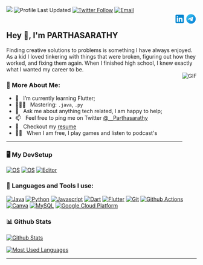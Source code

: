 ![](https://komarev.com/ghpvc/?username=Parthasarathy-B)
![Profile Last Updated](https://img.shields.io/github/last-commit/parthasarathy-b/parthasarathy-b?label=Profile%20last%20updated&style=flat-square)
[![Twitter Follow](https://img.shields.io/twitter/follow/__Parthasarathy?style=social)](https://twitter.com/__Parthasarathy)
<a href="mailto:parthasarathy13723@gmail.com"><img alt="Email" src="https://img.shields.io/badge/Email-parthasarathy13723@gmail.com-blue?style=flat-square&logo=gmail"></a>
<br>
<a href="https://t.me/Parthasarathy55/"><img src="assets/Telegram.svg" alt="Telegram" align="right" height='30px'/></a>
<a href="https://www.linkedin.com/in/parthasarathy-b-9b671321a/"><img src="assets/linkedin.svg" alt="linkedin" align="right" height='30px'/></a>
<br>

## Hey 👋, I'm **PARTHASARATHY**
</h1>
Finding creative solutions to problems is something I have always enjoyed. As a kid I loved tinkering with things that were broken, figuring out how they worked, and fixing them again. When I finished high school, I knew exactly what I wanted my career to be.
<br>
<!-- Custom Image.. Beware the width -->
<img align="right" alt="GIF" src="https://user-images.githubusercontent.com/48678280/88862734-4903af80-d201-11ea-968b-9c939d88a37c.gif" height='200px'/>

### 🧐 More About Me:

- 🌱 &nbsp; I’m currently learning Flutter; 
- 👨🏻‍💻 &nbsp; Mastering: `.java`, `.py`
- 💬 &nbsp; Ask me about anything tech related, I am happy to help;
- 📫 &nbsp; Feel free to ping me on Twitter [@__Parthasarathy](https://twitter.com/__Parthasarathy) 
- 📝 &nbsp; Checkout my [resume](https://drive.google.com/file/d/1--kgm09nFNxR-_Z0sPq5Xk19-d98I9aV/view?usp=sharing)
- 💆‍♂️ &nbsp; When I am free, I play games and listen to podcast's
--- 

<!--TECH STACKS AND TOOLS-->
### 🖥️ My DevSetup
  [![OS](https://img.shields.io/badge/OS-Windows-blue?style=flat-square&logo=windows)](https://www.microsoft.com/en-in/windows/windows-10)
  [![OS](https://img.shields.io/badge/OS-Linux-informational?style=flat-square&logo=linux&logoColor=white)](https://en.wikipedia.org/wiki/Linux)
  [![Editor](https://img.shields.io/badge/Editor-VSCode-blue?style=flat-square&logo=visual-studio-code&logoColor=white)](https://code.visualstudio.com/)
     
### 🔨 Languages and Tools I use:
  [![Java](https://img.shields.io/badge/-Java-007396?style=flat-square&logo=Java)](https://openjdk.java.net/)
  [![Python](https://img.shields.io/badge/-Python-3776AB?style=flat-square&logo=Python&logoColor=white)](https://www.android.com/intl/en_in/)
  [![Javascript](https://img.shields.io/badge/-JavaScript-F7DF1E?style=flat-square&logo=Flutter)](https://www.javascript.com/)
  [![Dart](https://img.shields.io/badge/-Dart-0175C2?style=flat-square&logo=Dart)](https://dart.dev/)
  [![Flutter](https://img.shields.io/badge/-Flutter-blue?style=flat-square&logo=Flutter)](https://flutter.dev/)
  [![Git](https://img.shields.io/badge/-Git-F05032?style=flat-square&logo=git&logoColor=white)](https://git-scm.com/)
  [![Github Actions](https://img.shields.io/badge/-Github_Actions-2088FF?style=flat-square&logo=github-actions&logoColor=white)](https://github.com/features/actions)
  [![Canva](https://img.shields.io/badge/-Canva-00C4CC?style=flat-square&logo=Canva&logoColor=white)](https://www.canva.com/)
  [![MySQL](https://img.shields.io/badge/-MYSQL-4479A1?style=flat-square&logo=MySQL&logoColor=white)](https://www.mysql.com/)
  [![Google Cloud Platform](https://img.shields.io/badge/-Google_Cloud_Platform-1a73e8?style=flat-square&logo=google-cloud&logoColor=white)](https://cloud.google.com/)

### 📊 Github Stats
<a href="https://github.com/Parthasarathy-B"><img align="center" alt="Github Stats" src="https://github-readme-stats.vercel.app/api?username=Parthasarathy-B&title_color=FA8C04&icon_color=CC5160&text_color=949CA5&bg_color=00000000&layout=compact&count_private=true&show_icons=true&include_all_commits=true" height='170px'/></a>

<a href="https://github.com/Parthasarathy-B"><img align="center" alt="Most Used Languages" src="https://github-readme-stats.vercel.app/api/top-langs/?username=Parthasarathy-B&title_color=FA8C04&icon_color=CC5160&text_color=949CA5&bg_color=00000000&layout=compact&show_icons=false&hide=Jupyter%20Notebook" height='170px'/></a>

---
<!-- ## Support me
If you like what I do, maybe consider buying me a ~~coffee/tea~~ snack🥺👉👈

<p align="center">
  <a href="https://www.patreon.com/" target="_blank">
    <img width="18%" alt="Check my Patreon" src="https://raw.githubusercontent.com/onimur/.github/master/.resources/support-patreon.png"/>
  </a>
  <a href="https://www.paypal.com" target="_blank">
      <img width="18%" alt="Donate with Paypal" src="https://raw.githubusercontent.com/onimur/.github/master/.resources/support-paypal.png"/>
  </a>
  <a href="https://www.buymeacoffee.com/" target="_blank">
      <img width="18%" alt="Buy me a coffee" src="https://raw.githubusercontent.com/onimur/.github/master/.resources/support-buy-coffee.png"/>
  </a>
</p> -->

<!-- 🙌Feel free to use the badges or images.. -->
